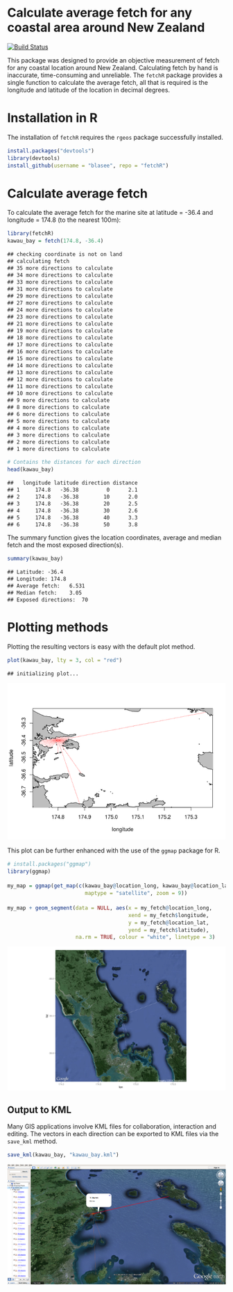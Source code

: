 # Calculate average fetch for any coastal area around New Zealand

[![Build Status](https://travis-ci.org/blasee/fetchR.svg)](https://travis-ci.org/blasee/fetchR)

This package was designed to provide an objective measurement of fetch for any
coastal location around New Zealand. Calculating fetch by hand is inaccurate,
time-consuming and unreliable. The `fetchR` package provides a single function
to calculate the average fetch, all that is required is the longitude and 
latitude of the location in decimal degrees.

# Installation in R

The installation of `fetchR` requires the `rgeos` package successfully installed.


```r
install.packages("devtools")
library(devtools)
install_github(username = "blasee", repo = "fetchR")
```

# Calculate average fetch

To calculate the average fetch for the marine site at latitude = -36.4 and 
longitude = 174.8 (to the nearest 100m):


```r
library(fetchR)
kawau_bay = fetch(174.8, -36.4)
```

```
## checking coordinate is not on land
## calculating fetch
## 35 more directions to calculate
## 34 more directions to calculate
## 33 more directions to calculate
## 31 more directions to calculate
## 29 more directions to calculate
## 27 more directions to calculate
## 24 more directions to calculate
## 23 more directions to calculate
## 21 more directions to calculate
## 19 more directions to calculate
## 18 more directions to calculate
## 17 more directions to calculate
## 16 more directions to calculate
## 15 more directions to calculate
## 14 more directions to calculate
## 13 more directions to calculate
## 12 more directions to calculate
## 11 more directions to calculate
## 10 more directions to calculate
## 9 more directions to calculate
## 8 more directions to calculate
## 6 more directions to calculate
## 5 more directions to calculate
## 4 more directions to calculate
## 3 more directions to calculate
## 2 more directions to calculate
## 1 more directions to calculate
```

```r
# Contains the distances for each direction
head(kawau_bay)
```

```
##   longitude latitude direction distance
## 1     174.8   -36.38         0      2.1
## 2     174.8   -36.38        10      2.0
## 3     174.8   -36.38        20      2.5
## 4     174.8   -36.38        30      2.6
## 5     174.8   -36.38        40      3.3
## 6     174.8   -36.38        50      3.8
```

The summary function gives the location coordinates, average and median fetch
and the most exposed direction(s).

```r
summary(kawau_bay)
```

```
## Latitude: -36.4
## Longitude: 174.8
## Average fetch:	6.531
## Median fetch:	3.05
## Exposed directions:	70
```

# Plotting methods
Plotting the resulting vectors is easy with the default plot method.

```r
plot(kawau_bay, lty = 3, col = "red")
```

```
## initializing plot...
```

![default fetch plot](./figures/fetch_plot.png)

This plot can be further enhanced with the use of the `ggmap` package for R.

```r
# install.packages("ggmap")
library(ggmap)

my_map = ggmap(get_map(c(kawau_bay@location_long, kawau_bay@location_lat), 
                         maptype = "satellite", zoom = 9))

my_map + geom_segment(data = NULL, aes(x = my_fetch@location_long,
                                       xend = my_fetch$longitude,
                                       y = my_fetch@location_lat,
                                       yend = my_fetch$latitude),
                      na.rm = TRUE, colour = "white", linetype = 3)
```
![ggmap fetch](./figures/ggmap.png)

## Output to KML
Many GIS applications involve KML files for collaboration, interaction and 
editing. The vectors in each direction can be exported to KML files via the 
`save_kml` method.

```r
save_kml(kawau_bay, "kawau_bay.kml")
```

![ggmap fetch](./figures/kml.png)